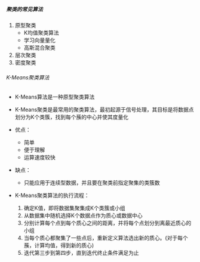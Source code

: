 ##### 聚类的常见算法

1. 原型聚类
   - K均值聚类算法
   - 学习向量量化
   - 高斯混合聚类
2. 层次聚类
3. 密度聚类

###### K-Means聚类算法

- K-Means算法是一种原型聚类算法	

- K-Means聚类是最常用的聚类算法，最初起源于信号处理，其目标是将数据点划分为K个类簇，找到每个蔟的中心并使其度量化
- 优点：
  - 简单
  - 便于理解
  - 运算速度较快
- 缺点：
  - 只能应用于连续型数据，并且要在聚类前指定聚集的类簇数
- K-Means聚类算法的执行流程：
  1. 确定K值，即将数据集聚集成K个类簇或小组
  2. 从数据集中随机选择K个数据点作为质心或数据中心
  3. 分别计算每个点到每个质心之间的距离，并将每个点划分到离最近质心的小组
  4. 当每个质心都聚集了一些点后，重新定义算法选出新的质心。(对于每个蔟，计算均值，得到新的质心)
  5. 迭代第三步到第四步，直到迭代终止条件满足为止

